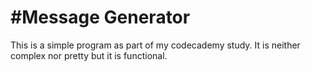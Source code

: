 #Message Generator
==================

This is a simple program as part of my codecademy study. 
It is neither complex nor pretty but it is functional.


